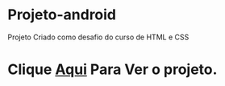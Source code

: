# Projeto-android
Projeto Criado como desafio do curso de HTML e CSS

<h1>Clique <a href="https://evertonroy.github.io/Projeto-android/" target"_blank"><strong>Aqui</strong></a> Para Ver o projeto.</h1>

